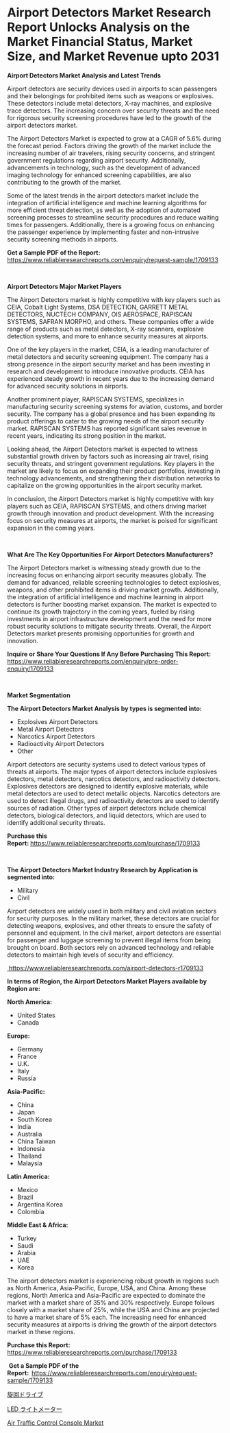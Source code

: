 <p><h1>Airport Detectors Market Research Report Unlocks Analysis on the Market Financial Status, Market Size, and Market Revenue upto 2031</h1></p><p><strong>Airport Detectors Market Analysis and Latest Trends</strong></p>
<p><p>Airport detectors are security devices used in airports to scan passengers and their belongings for prohibited items such as weapons or explosives. These detectors include metal detectors, X-ray machines, and explosive trace detectors. The increasing concern over security threats and the need for rigorous security screening procedures have led to the growth of the airport detectors market.</p><p>The Airport Detectors Market is expected to grow at a CAGR of 5.6% during the forecast period. Factors driving the growth of the market include the increasing number of air travelers, rising security concerns, and stringent government regulations regarding airport security. Additionally, advancements in technology, such as the development of advanced imaging technology for enhanced screening capabilities, are also contributing to the growth of the market.</p><p>Some of the latest trends in the airport detectors market include the integration of artificial intelligence and machine learning algorithms for more efficient threat detection, as well as the adoption of automated screening processes to streamline security procedures and reduce waiting times for passengers. Additionally, there is a growing focus on enhancing the passenger experience by implementing faster and non-intrusive security screening methods in airports.</p></p>
<p><strong>Get a Sample PDF of the Report:&nbsp;</strong> <a href="https://www.reliableresearchreports.com/enquiry/request-sample/1709133">https://www.reliableresearchreports.com/enquiry/request-sample/1709133</a></p>
<p>&nbsp;</p>
<p><strong>Airport Detectors Major Market Players</strong></p>
<p><p>The Airport Detectors market is highly competitive with key players such as CEIA, Cobalt Light Systems, DSA DETECTION, GARRETT METAL DETECTORS, NUCTECH COMPANY, OIS AEROSPACE, RAPISCAN SYSTEMS, SAFRAN MORPHO, and others. These companies offer a wide range of products such as metal detectors, X-ray scanners, explosive detection systems, and more to enhance security measures at airports.</p><p>One of the key players in the market, CEIA, is a leading manufacturer of metal detectors and security screening equipment. The company has a strong presence in the airport security market and has been investing in research and development to introduce innovative products. CEIA has experienced steady growth in recent years due to the increasing demand for advanced security solutions in airports.</p><p>Another prominent player, RAPISCAN SYSTEMS, specializes in manufacturing security screening systems for aviation, customs, and border security. The company has a global presence and has been expanding its product offerings to cater to the growing needs of the airport security market. RAPISCAN SYSTEMS has reported significant sales revenue in recent years, indicating its strong position in the market.</p><p>Looking ahead, the Airport Detectors market is expected to witness substantial growth driven by factors such as increasing air travel, rising security threats, and stringent government regulations. Key players in the market are likely to focus on expanding their product portfolios, investing in technology advancements, and strengthening their distribution networks to capitalize on the growing opportunities in the airport security market.</p><p>In conclusion, the Airport Detectors market is highly competitive with key players such as CEIA, RAPISCAN SYSTEMS, and others driving market growth through innovation and product development. With the increasing focus on security measures at airports, the market is poised for significant expansion in the coming years.</p></p>
<p>&nbsp;</p>
<p><strong>What Are The Key Opportunities For Airport Detectors Manufacturers?</strong></p>
<p><p>The Airport Detectors market is witnessing steady growth due to the increasing focus on enhancing airport security measures globally. The demand for advanced, reliable screening technologies to detect explosives, weapons, and other prohibited items is driving market growth. Additionally, the integration of artificial intelligence and machine learning in airport detectors is further boosting market expansion. The market is expected to continue its growth trajectory in the coming years, fueled by rising investments in airport infrastructure development and the need for more robust security solutions to mitigate security threats. Overall, the Airport Detectors market presents promising opportunities for growth and innovation.</p></p>
<p><strong>Inquire or Share Your Questions If Any Before Purchasing This Report:</strong> <a href="https://www.reliableresearchreports.com/enquiry/pre-order-enquiry/1709133">https://www.reliableresearchreports.com/enquiry/pre-order-enquiry/1709133</a></p>
<p>&nbsp;</p>
<p><strong>Market Segmentation</strong></p>
<p><strong>The Airport Detectors Market Analysis by types is segmented into:</strong></p>
<p><ul><li>Explosives Airport Detectors</li><li>Metal Airport Detectors</li><li>Narcotics Airport Detectors</li><li>Radioactivity Airport Detectors</li><li>Other</li></ul></p>
<p><p>Airport detectors are security systems used to detect various types of threats at airports. The major types of airport detectors include explosives detectors, metal detectors, narcotics detectors, and radioactivity detectors. Explosives detectors are designed to identify explosive materials, while metal detectors are used to detect metallic objects. Narcotics detectors are used to detect illegal drugs, and radioactivity detectors are used to identify sources of radiation. Other types of airport detectors include chemical detectors, biological detectors, and liquid detectors, which are used to identify additional security threats.</p></p>
<p><strong>Purchase this Report:&nbsp;</strong><a href="https://www.reliableresearchreports.com/purchase/1709133">https://www.reliableresearchreports.com/purchase/1709133</a></p>
<p>&nbsp;</p>
<p><strong>The Airport Detectors Market Industry Research by Application is segmented into:</strong></p>
<p><ul><li>Military</li><li>Civil</li></ul></p>
<p><p>Airport detectors are widely used in both military and civil aviation sectors for security purposes. In the military market, these detectors are crucial for detecting weapons, explosives, and other threats to ensure the safety of personnel and equipment. In the civil market, airport detectors are essential for passenger and luggage screening to prevent illegal items from being brought on board. Both sectors rely on advanced technology and reliable detectors to maintain high levels of security and efficiency.</p></p>
<p><a href="https://www.reliableresearchreports.com/airport-detectors-r1709133">&nbsp;https://www.reliableresearchreports.com/airport-detectors-r1709133</a></p>
<p><strong>In terms of Region, the Airport Detectors Market Players available by Region are:</strong></p>
<p>
    <p> <strong> North America: </strong>
        <ul>
            <li>United States</li>
            <li>Canada</li>
        </ul>
        </p> 
    <p> <strong> Europe: </strong>
        <ul>
            <li>Germany</li>
            <li>France</li>
            <li>U.K.</li>
            <li>Italy</li>
            <li>Russia</li>
        </ul>
        </p> 
    <p> <strong> Asia-Pacific: </strong>
        <ul>
            <li>China</li>
            <li>Japan</li>
            <li>South Korea</li>
            <li>India</li>
            <li>Australia</li>
            <li>China Taiwan</li>
            <li>Indonesia</li>
            <li>Thailand</li>
            <li>Malaysia</li>
        </ul>
        </p> 
    <p> <strong> Latin America: </strong>
        <ul>
            <li>Mexico</li>
            <li>Brazil</li>
            <li>Argentina Korea</li>
            <li>Colombia</li>
        </ul>
        </p> 
    <p> <strong> Middle East & Africa: </strong>
        <ul>
            <li>Turkey</li>
            <li>Saudi</li>
            <li>Arabia</li>
            <li>UAE</li>
            <li>Korea</li>
        </ul>
    </p>
    </p>
<p><p>The airport detectors market is experiencing robust growth in regions such as North America, Asia-Pacific, Europe, USA, and China. Among these regions, North America and Asia-Pacific are expected to dominate the market with a market share of 35% and 30% respectively. Europe follows closely with a market share of 25%, while the USA and China are projected to have a market share of 5% each. The increasing need for enhanced security measures at airports is driving the growth of the airport detectors market in these regions.</p></p>
<p><strong>Purchase this Report: </strong><a href="https://www.reliableresearchreports.com/purchase/1709133">https://www.reliableresearchreports.com/purchase/1709133</a></p>
<p>&nbsp;<strong>Get a Sample PDF of the Report:&nbsp;&nbsp;</strong><a href="https://www.reliableresearchreports.com/enquiry/request-sample/1709133">https://www.reliableresearchreports.com/enquiry/request-sample/1709133</a></p>
<p><strong></strong></p>
<p><p><a href="https://github.com/xtkhtofdt934839/Market-Research-Report-List-1/blob/main/687129939465.md">旋回ドライブ</a></p><p><a href="https://github.com/KaydenJohns1964/Market-Research-Report-List-1/blob/main/289365229643.md">LED ライトメーター</a></p><p><a href="https://github.com/mancsybtousav/Market-Research-Report-List-2/blob/main/air-traffic-control-console-market.md">Air Traffic Control Console Market</a></p></p>
